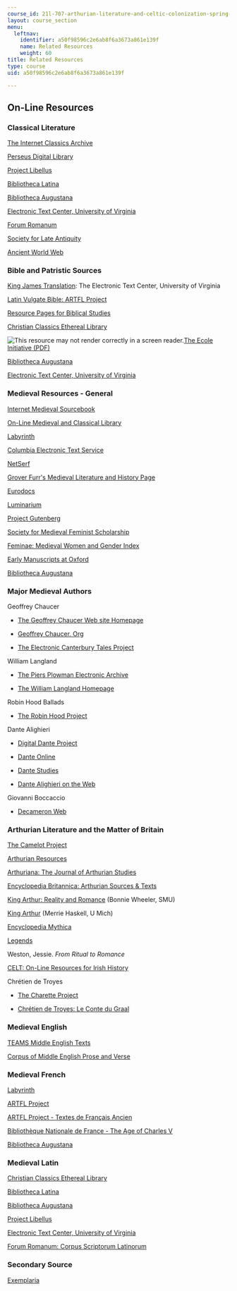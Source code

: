 ```yaml
---
course_id: 21l-707-arthurian-literature-and-celtic-colonization-spring-2005
layout: course_section
menu:
  leftnav:
    identifier: a50f98596c2e6ab8f6a3673a861e139f
    name: Related Resources
    weight: 60
title: Related Resources
type: course
uid: a50f98596c2e6ab8f6a3673a861e139f

---
```


On-Line Resources
-----------------

### Classical Literature

[The Internet Classics Archive](http://classics.mit.edu/index.html)

[Perseus Digital Library](http://www.perseus.tufts.edu/)

[Project Libellus](http://www.hhhh.org/perseant/libellus/)

[Bibliotheca Latina](https://www.hs-augsburg.de/~harsch/a_chron.html)

[Bibliotheca Augustana](http://www.fh-augsburg.de/~harsch/augustana.html)

[Electronic Text Center, University of Virginia](http://etext.lib.virginia.edu/latin.html)

[Forum Romanum](http://www.forumromanum.org/)

[Society for Late Antiquity](http://www.sc.edu/ltantsoc/#prim)

[Ancient World Web](http://www.julen.net/ancient/)

### Bible and Patristic Sources

[King James Translation](http://etext.lib.virginia.edu/kjv.browse.html): The Electronic Text Center, University of Virginia

[Latin Vulgate Bible: ARTFL Project](http://www.lib.uchicago.edu/efts/ARTFL/public/bibles/vulgate.search.html)

[Resource Pages for Biblical Studies](http://www.torreys.org/bible/)

[Christian Classics Ethereal Library](http://www.ccel.org/)

![This resource may not render correctly in a screen reader.](/images/inacessible.gif)[The Ecole Initiative (PDF)](http://www.standardbearers.net/uploads/The_Ecole_Initiative.pdf)

[Bibliotheca Augustana](http://www.fh-augsburg.de/~harsch/augustana.html)

[Electronic Text Center, University of Virginia](http://etext.lib.virginia.edu/latin.html)

### Medieval Resources - General

[Internet Medieval Sourcebook](http://www.fordham.edu/halsall/sbook.html)

[On-Line Medieval and Classical Library](http://omacl.org/)

[Labyrinth](https://blogs.commons.georgetown.edu/labyrinth/categories/home/about-the-labyrinth/)

[Columbia Electronic Text Service](http://www.columbia.edu/cu/lweb/indiv/ets/offsite.subject.html#medieval)

[NetSerf](http://www.netserf.org/)

[Grover Furr's Medieval Literature and History Page](http://www.chss.montclair.edu/english/furr/medieval.html)

[Eurodocs](http://www.lib.byu.edu/~rdh/eurodocs/homepage.html)

[Luminarium](http://www.luminarium.org/lumina.htm)

[Project Gutenberg](http://www.gutenberg.org/)

[Society for Medieval Feminist Scholarship](http://smfsweb.org/)

[Feminae: Medieval Women and Gender Index](http://www.haverford.edu/library/reference/mschaus/mfi/mfi.html)

[Early Manuscripts at Oxford](http://image.ox.ac.uk/)

[Bibliotheca Augustana](http://www.fh-augsburg.de/~harsch/augustana.html)

### Major Medieval Authors

Geoffrey Chaucer

*   [The Geoffrey Chaucer Web site Homepage](http://www.courses.fas.harvard.edu/~chaucer/)
    
*   [Geoffrey Chaucer. Org](http://geoffreychaucer.org/)
    
*   [The Electronic Canterbury Tales Project](http://hosting.uaa.alaska.edu/afdtk/ECT_Main.htm)
    

William Langland

*   [The Piers Plowman Electronic Archive](http://jefferson.village.virginia.edu/piers/tcontents.html)
    
*   [The William Langland Homepage](http://web.archive.org/web/20011216230127/www.english.upenn.edu/~lwarner/piers.html/)
    

Robin Hood Ballads

*   [The Robin Hood Project](http://www.lib.rochester.edu/camelot/rh/rhhome.stm)
    

Dante Alighieri

*   [Digital Dante Project](http://dante.ilt.columbia.edu/)
    
*   [Dante Online](http://www.danteonline.it/italiano/home_ita.asp)
    
*   [Dante Studies](http://www.lieberknecht.de/dante/welc_fr.html)
    
*   [Dante Alighieri on the Web](http://www.greatdante.net/)
    

Giovanni Boccaccio

*   [Decameron Web](http://www.brown.edu/Research/Decameron/)
    

### Arthurian Literature and the Matter of Britain

[The Camelot Project](http://www.lib.rochester.edu/camelot/cphome.stm)

[Arthurian Resources](http://www.arthuriana.co.uk/index.html)

[Arthuriana: The Journal of Arthurian Studies](http://smu.edu/arthuriana/)

[Encyclopedia Britannica: Arthurian Sources & Texts](http://www.britannia.com/history/artdocs.html)

[King Arthur: Reality and Romance](http://archive.org/details/historicaltalesr01malo) (Bonnie Wheeler, SMU)

[King Arthur](http://www-personal.umich.edu/~merrie/Arthur/) (Merrie Haskell, U Mich)

[Encyclopedia Mythica](http://www.pantheon.org/areas/folklore/arthurian/articles.html)

[Legends](http://www.legends.net/)

Weston, Jessie. _From Ritual to Romance_

[CELT: On-Line Resources for Irish History](http://www.ucc.ie/celt/)

Chrétien de Troyes

*   [The Charette Project](http://www.princeton.edu/~lancelot/)
    
*   [Chrétien de Troyes: Le Conte du Graal](http://www.lettres.ac-versailles.fr/)
    

### Medieval English

[TEAMS Middle English Texts](http://www.lib.rochester.edu/camelot/teams/tmsmenu.htm)

[Corpus of Middle English Prose and Verse](http://quod.lib.umich.edu/c/cme/)

### Medieval French

[Labyrinth](https://blogs.commons.georgetown.edu/labyrinth/categories/home/about-the-labyrinth/)

[ARTFL Project](http://humanities.uchicago.edu/orgs/ARTFL/)

[ARTFL Project - Textes de Français Ancien](http://www.lib.uchicago.edu/efts/ARTFL/projects/TLA/)

[Bibliothèque Nationale de France - The Age of Charles V](http://www.bnf.fr/fr/acc/x.accueil.html)

[Bibliotheca Augustana](http://www.fh-augsburg.de/~harsch/augustana.html#fr)

### Medieval Latin

[Christian Classics Ethereal Library](http://www.ccel.org/)

[Bibliotheca Latina](http://www.hs-augsburg.de/~Harsch/augustana.html)

[Bibliotheca Augustana](http://www.fh-augsburg.de/~harsch/augustana.html)

[Project Libellus](http://www.hhhh.org/perseant/libellus/)

[Electronic Text Center, University of Virginia](http://etext.lib.virginia.edu/latin.html)

[Forum Romanum: Corpus Scriptorum Latinorum](http://www.forumromanum.org/literature/index.html)

### Secondary Source

[Exemplaria](http://www.english.ufl.edu/exemplaria/)
